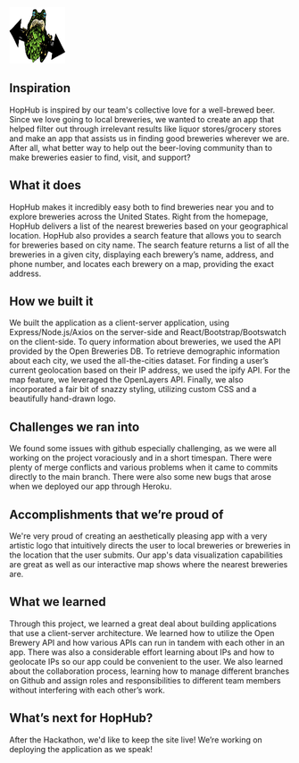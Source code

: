 <!-- ![hophub logo](./brewery-app/src/images/hophub-icon-cropped.png) -->
<img src="./brewery-app/src/images/hophub-icon-cropped.png" alt="hophub icon" width=100px height=100px>

## Inspiration 

HopHub is inspired by our team's collective love for a well-brewed beer. Since we love going to local breweries, we wanted to create an app that helped filter out through irrelevant results like liquor stores/grocery stores and make an app that assists us in finding good breweries wherever we are. After all, what better way to help out the beer-loving community than to make breweries easier to find, visit, and support?

## What it does 

HopHub makes it incredibly easy both to find breweries near you and to explore breweries across the United States. Right from the homepage, HopHub delivers a list of the nearest breweries based on your geographical location. HopHub also provides a search feature that allows you to search for breweries based on city name. The search feature returns a list of all the breweries in a given city, displaying each brewery’s name, address, and phone number, and locates each brewery on a map, providing the exact address. 

## How we built it 

We built the application as a client-server application, using Express/Node.js/Axios on the server-side and React/Bootstrap/Bootswatch on the client-side. To query information about breweries, we used the API provided by the Open Breweries DB. To retrieve demographic information about each city, we used the all-the-cities dataset. For finding a user’s current geolocation based on their IP address, we used the ipify API.  For the map feature, we leveraged the OpenLayers API. Finally, we also incorporated a fair bit of snazzy styling, utilizing custom CSS and a beautifully hand-drawn logo.

## Challenges we ran into 

We found some issues with github especially challenging, as we were all working on the project voraciously and in a short timespan. There were plenty of merge conflicts and various problems when it came to commits directly to the main branch. There were also some new bugs that arose when we deployed our app through Heroku.

## Accomplishments that we’re proud of 

We're very proud of creating an aesthetically pleasing app with a very artistic logo that intuitively directs the user to local breweries or breweries in the location that the user submits. Our app's data visualization capabilities are great as well as our interactive map shows where the nearest breweries are.

## What we learned 

Through this project, we learned a great deal about building applications that use a client-server architecture. We learned how to utilize the Open Brewery API and how various APIs can run in tandem with each other in an app. There was also a considerable effort learning about IPs and how to geolocate IPs so our app could be convenient to the user. We also learned about the collaboration process, learning how to manage different branches on Github and assign roles and responsibilities to different team members without interfering with each other’s work. 

## What’s next for HopHub?

After the Hackathon, we'd like to keep the site live! We’re working on deploying the application as we speak!

